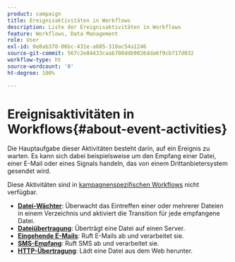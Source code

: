 ```yaml
---
product: campaign
title: Ereignisaktivitäten in Workflows
description: Liste der Ereignisaktivitäten in Workflows
feature: Workflows, Data Management
role: User
exl-id: 0e8ab370-06bc-431e-a685-310ac54a1246
source-git-commit: 567c2e84433caab708ddb9026dda6f9cb717d032
workflow-type: ht
source-wordcount: '0'
ht-degree: 100%

---
```


# Ereignisaktivitäten in Workflows{#about-event-activities}

Die Hauptaufgabe dieser Aktivitäten besteht darin, auf ein Ereignis zu warten. Es kann sich dabei beispielsweise um den Empfang einer Datei, einer E-Mail oder eines Signals handeln, das von einem Drittanbietersystem gesendet wird.

Diese Aktivitäten sind in [kampagnenspezifischen Workflows](campaign-workflows.md) nicht verfügbar.


* **[Datei-Wächter](file-collector.md)**: Überwacht das Eintreffen einer oder mehrerer Dateien in einem Verzeichnis und aktiviert die Transition für jede empfangene Datei.
* **[Dateiübertragung](file-transfer.md)**: Überträgt eine Datei auf einen Server.
* **[Eingehende E-Mails](inbound-emails.md)**: Ruft E-Mails ab und verarbeitet sie.
* **[SMS-Empfang](inbound-sms.md)**: Ruft SMS ab und verarbeitet sie.
* **[HTTP-Übertragung](web-download.md)**: Lädt eine Datei aus dem Web herunter.
